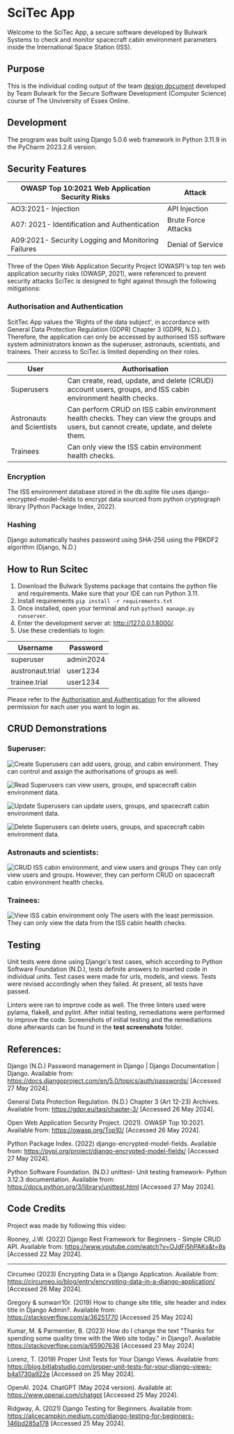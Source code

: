 # SciTec App
Welcome to the SciTec App, a secure software developed by Bulwark Systems to check and monitor spacecraft cabin environment parameters inside the International Space Station (ISS). 

## Purpose 
This is the individual coding output of the team [design document]() developed by Team Bulwark for the Secure Software Development (Computer Science) course of The Unviversity of Essex Online. 

## Development 
The program was built using Django 5.0.6 web framework in Python 3.11.9 in the PyCharm 2023.2.6 version. 

## Security Features

| OWASP Top 10:2021 Web Application Security Risks   | Attack |
| ------------------ | ------------- |
| AO3:2021- Injection | API Injection  |
| A07: 2021- Identification and Authentication | Brute Force Attacks |
| A09:2021- Security Logging and Monitoring Failures| Denial of Service |

Three of the Open Web Application Security Project (OWASP)'s top ten web application security risks (OWASP, 2021), were referenced to prevent security attacks SciTec is designed to fight against through the following mitigations: 

### Authorisation and Authentication

ScitTec App  values the 'Rights of the data subject', in accordance with General Data Protection Regulation (GDPR) Chapter 3 (GDPR, N.D.). Therefore, the application can only be accessed by authorised ISS software system administrators known as the superuser, astronauts, scientists, and trainees. Their access to SciTec is limited depending on their roles.  

| User   | Authorisation |
| ------------------ | ------------- |
| Superusers | Can create, read, update, and delete (CRUD) account users, groups, and ISS cabin environment health checks. |
| Astronauts and Scientists | Can perform CRUD on ISS cabin environment health checks. They can view the groups and users, but cannot create, update, and delete them. |
| Trainees| Can only view the ISS cabin environment health checks. |

### Encryption

The ISS environment database stored in the db.sqlite file uses django-encrypted-model-fields to encrypt data sourced from python cryptograph library (Python Package Index, 2022). 

### Hashing

Django automatically hashes password using SHA-256 using the PBKDF2 algorithm (Django, N.D.) 

## How to Run Scitec
1) Download the Bulwark Systems package that contains the python file and requirements. Make sure that your IDE can run Python 3.11. 
2) Install requirements ```pip install -r requirements.txt```
3) Once installed, open your terminal and run ```python3 manage.py runserver```.
4) Enter the development server at:  http://127.0.0.1:8000/.
5) Use these credentials to login:

| Username   | Password |
| ------------------ | ------------- |
| superuser | admin2024 |
|  austronaut.trial| user1234 |
| trainee.trial| user1234 |

Please refer to the [Authorisation and Authentication](https://github.com/patzsantos/scitecapp/edit/main/README.md#authorisation-and-authentication) for the allowed permission for each user you want to login as. 

## CRUD Demonstrations
### Superuser:
   
![Create](https://github.com/patzsantos/scitecapp/blob/main/demo.screenshots/create.gif)
Superusers can add users, group, and cabin environment. They can control and assign the authorisations of groups as well. 

![Read](https://github.com/patzsantos/scitecapp/blob/main/demo.screenshots/read.gif)
Superusers can view users, groups, and spacecraft cabin environment data. 

![Update](https://github.com/patzsantos/scitecapp/blob/main/demo.screenshots/update.user.gif)
Superusers can update users, groups, and spacecraft cabin environment data. 

![Delete](https://github.com/patzsantos/scitecapp/blob/main/demo.screenshots/delete.gif)
Superusers can delete users, groups, and spacecraft cabin environment data. 

### Astronauts and scientists:

![CRUD ISS cabin environment, and view users and groups](https://github.com/patzsantos/scitecapp/blob/main/demo.screenshots/astronaut.gif)
They can only view users and groups. However, they can perform CRUD on spacecraft cabin environment health checks. 

### Trainees:

![View ISS cabin environment only](https://github.com/patzsantos/scitecapp/blob/main/demo.screenshots/trainee.gif)
The users with the least permission. They can only view the data from the ISS cabin health checks. 

## Testing

Unit tests were done using Django's test cases, which according to Python Software Foundation (N.D.), tests definite answers to inserted code in individual units. Test cases were made for urls, models, and views. Tests were revised accordingly when they failed. At present, all tests have passed. 

Linters were ran to improve code as well. The three linters used were pylama, flake8, and pylint. After initial testing, remediations were performed to improve the code. Screenshots of initial testing and the remediations done afterwards can be found in the **test screenshots** folder. 


## References: 

Django (N.D.) Password management in Django | Django Documentation | Django. Available from: https://docs.djangoproject.com/en/5.0/topics/auth/passwords/ [Accessed 27 May 2024]. 

General Data Protection Regulation. (N.D.) Chapter 3 (Art 12-23) Archives. Available from: https://gdpr.eu/tag/chapter-3/ [Accessed 26 May 2024]. 

Open Web Application Security Project. (2021). OWASP Top 10:2021. Available from: https://owasp.org/Top10/ [Accessed 26 May 2024]. 

Python Package Index. (2022) django-encrypted-model-fields. Available from: https://pypi.org/project/django-encrypted-model-fields/ [Accessed 27 May 2024].

Python Software Foundation. (N.D.) unittest- Unit testing framework- Python 3.12.3 documentation. Available from: https://docs.python.org/3/library/unittest.html [Accessed 27 May 2024]. 

## Code Credits 

Project was made by following this video: 

Rooney, J.W. (2022) Django Rest Framework for Beginners - Simple CRUD API. Available from: https://www.youtube.com/watch?v=OJdFj5hPAKs&t=8s [Accessed 22 May 2024]. 

---- 
Circumeo (2023) Encrypting Data in a Django Application. Available from: https://circumeo.io/blog/entry/encrypting-data-in-a-django-application/ [Accessed 26 May 2024].

Gregory & sunwarr10r. (2019) How to change site title, site header and index title
in Django Admin?. Available from: https://stackoverflow.com/a/36251770 [Accessed 25 May 2024]

Kumar, M. & Parmentier, B. (2023) How do I change the text "Thanks for spending some quality time with the Web site today." in Django?. Available  https://stackoverflow.com/a/65907636 [Accessed 23 May 2024]

Lorenz, T. (2019) Proper Unit Tests for Your Django Views.
Available from: https://blog.bitlabstudio.com/proper-unit-tests-for-your-django-views-b4a1730a922e
[Accessed on 25 May 2024].

OpenAI. 2024. ChatGPT (May 2024 version). Available at: https://www.openai.com/chatgpt [Accessed 25 May 2024).

Ridgway, A. (2021) Django Testing for Beginners. Available from:
https://alicecampkin.medium.com/django-testing-for-beginners-146bd285a178
[Accessed 25 May 2024].







